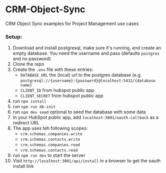 # CRM-Object-Sync
CRM Object Sync examples for Project Management use cases 

### Setup:
1. Download and install postgresql, make sure it's running, and create an empty database. You need the username and pass (defaults `postgres` and no password)
2. Clone the repo
3. Create the `.env` file with these entries:
    * `DATABASE_URL` the (local) url to the postgres database (e.g. `postgresql://{username}:{password}@localhost:5432/{database name}`
    * `CLIENT_ID` from hubspot public app
    * `CLIENT_SECRET` from hubspot public app
4. run `npm isntall`
5. run `npm run db-init`
6. run `npm dev seed` optional to seed the database with some data
7. In your HubSpot public app, add `localhost:3001/oauth-callback` as a redirect URL
8. The app uses teh following scopes:
    * `crm.schemas.companies.write`
    * `crm.schemas.contacts.write`
    * `crm.schemas.companies.read`
    * `crm.schemas.contacts.read`
10. run `npm run dev` to start the server
11. Visit `http://localhost:3001/api/install` in a browser to get the oauth install link
